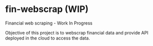 # fin-webscrap (WIP)

Financial web scraping - Work In Progress

Objective of this project is to webscrap financial data and provide API
deployed in the cloud to access the data.
